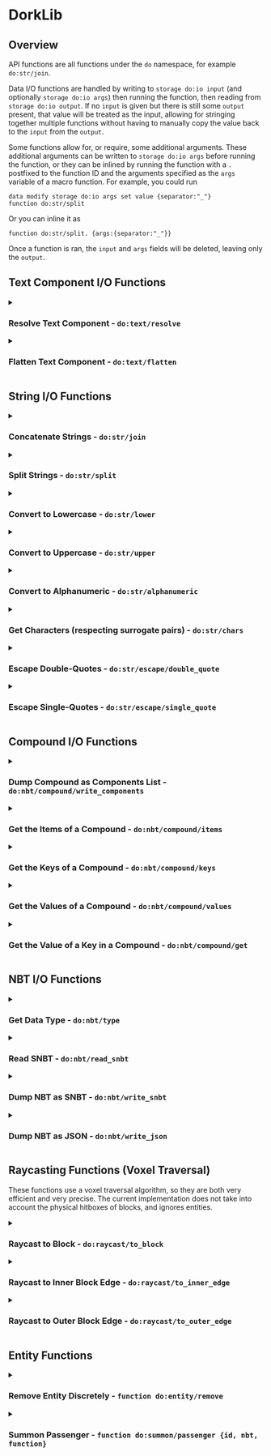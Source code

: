 # DorkLib

## Overview
API functions are all functions under the `do` namespace, for example `do:str/join`.

Data I/O functions are handled by writing to `storage do:io input` (and optionally `storage do:io args`) then running the function, then reading from `storage do:io output`. If no `input` is given but there is still some `output` present, that value will be treated as the input, allowing for stringing together multiple functions without having to manually copy the value back to the `input` from the `output`.

Some functions allow for, or require, some additional arguments. These additional arguments can be written to `storage do:io args` before running the function, or they can be inlined by running the function with a `.` postfixed to the function ID and the arguments specified as the `args` variable of a macro function. For example, you could run
```
data modify storage do:io args set value {separator:"_"}
function do:str/split
```
Or you can inline it as
```
function do:str/split. {args:{separator:"_"}}
```

Once a function is ran, the `input` and `args` fields will be deleted, leaving only the `output`.

## Text Component I/O Functions

<details>
  <summary><h3>Resolve Text Component - <code>do:text/resolve</code></h3></summary>

  Resolves the text component. Uses the entity context of the executor. If no entity is executing, a temporary marker will be used.
  > `(input: str|compound|list) -> str|compound`
  - `storage do:io input` is a text component.
</details>

<details>
  <summary><h3>Flatten Text Component - <code>do:text/flatten</code></h3></summary>

  Flattens the text component into a single string.
  > `(input: str|compound|list) -> str`
  - `storage do:io input` is a text component.
</details>

## String I/O Functions

<details>
  <summary><h3>Concatenate Strings - <code>do:str/join</code></h3></summary>

  Joins a list of strings together, returning a single string. Works with any arbitrary strings by escaping special characters as `"` (or `'`) and `\` before macro concatenation.
  > `(input: list[str, ...], separator: str = "") -> str`
  - `storage do:io input` is a list of strings. Any numerical types will be converted to strings. Any compound, list, or array types will be ignored.
  - `storage do:io args.separator` (*Optional*) is a string. This will be inserted between each string in the inputted list. Omitting this field will not insert anything between the strings.
</details>

<details>
  <summary><h3>Split Strings - <code>do:str/split</code></h3></summary>

  Splits a strings by some separator.
  > `(input: str, separator: str, max_splits: int = 2147483647) -> list[str, ...]`
  - `storage do:io input` is a string.
  - `storage do:io args.separator` is a non-empty string.
  - `storage do:io args.max_splits` (*Optional*) is a positive integer.
</details>

<details>
  <summary><h3>Convert to Lowercase - <code>do:str/lower</code></h3></summary>

  Converts each character in the string to its lowercase counterpart, if possible. Uses [this mapping](https://www.ibm.com/docs/en/i/7.3.0?topic=tables-unicode-uppercase-lowercase-conversion-mapping-table) of unicode characters.
  > `(input: str) -> str`
  - `storage do:io input` is a string.
</details>

<details>
  <summary><h3>Convert to Uppercase - <code>do:str/upper</code></h3></summary>

  Converts each character in the string to its uppercase counterpart, if possible. Uses [this mapping](https://www.ibm.com/docs/en/i/7.3.0?topic=tables-unicode-lowercase-uppercase-conversion-mapping-table) of unicode characters.
  > `(input: str) -> str`
  - `storage do:io input` is a string.
</details>

<details>
  <summary><h3>Convert to Alphanumeric - <code>do:str/alphanumeric</code></h3></summary>

  Converts each character in the string to an alphanumeric character (`0-9`, `a-z`, or `A-Z`) or an underscore (`_`). Many characters which are alphanumeric symbol variations (such as accented letters, alternate fonts, etc.) are respectively converted to their ASCII counterparts (e.g. `é` -> `e`).
  > `(input: str) -> str`
  - `storage do:io input` is a string.
</details>

<details>
  <summary><h3>Get Characters (respecting surrogate pairs) - <code>do:str/chars</code></h3></summary>

  Gets a list of the characters in the string **without** splitting apart surrogate pairs.
  > `(input: str) -> list[chr, ...]`
  - `storage do:io input` is a string.
</details>

<details>
  <summary><h3>Escape Double-Quotes - <code>do:str/escape/double_quote</code></h3></summary>

  Inserts backslash characters before each `\` and `"` character. Also replaces several special characters with their respective escape sequences (e.g. `\n`).
  > `(input: str) -> str`
  - `storage do:io input` is a string.
</details>

<details>
  <summary><h3>Escape Single-Quotes - <code>do:str/escape/single_quote</code></h3></summary>

  Inserts backslash characters before each `\` and `'` character. Also replaces several special characters with their respective escape sequences (e.g. `\n`).
  > `(input: str) -> str`
  - `storage do:io input` is a string.
</details>

## Compound I/O Functions

<details>
  <summary><h3>Dump Compound as Components List - <code>do:nbt/compound/write_components</code></h3></summary>

  Converts an NBT compound into a string containing its key-value pairs separated by equals signs and wrapped in square brackets. e.g. `{"minecraft:custom_name":"Bob"}` -> `[minecraft:custom_name="Bob"]`
  > `(input: Any) -> str`
  - `storage do:io input` is any value.
</details>

<details>
  <summary><h3>Get the Items of a Compound - <code>do:nbt/compound/items</code></h3></summary>

  Gets a list of the key-value pairs of the compound. Each element of the output list is a compounds with a "key" and "value" child. They, respectively, store the key and the value associated with that key in the input compound.
  > `(input: compound) -> list[compound{key: str, value: Any}, ...]`
  - `storage do:io input` is a compound.
</details>

<details>
  <summary><h3>Get the Keys of a Compound - <code>do:nbt/compound/keys</code></h3></summary>

  Gets a list of the keys of the compound.
  > `(input: compound) -> list[str, ...]`
  - `storage do:io input` is a compound.
</details>

<details>
  <summary><h3>Get the Values of a Compound - <code>do:nbt/compound/values</code></h3></summary>

  Gets a list of the values associated with each key of the compound.
  > `(input: compound) -> list[Any, ...]`
  - `storage do:io input` is a compound.
</details>

<details>
  <summary><h3>Get the Value of a Key in a Compound - <code>do:nbt/compound/get</code></h3></summary>

  Gets the value associated with the "key" argument. If the key is not present in the compound, the "default" argument is used. If no default is provided, the function fails.
  > `(input: compound, key: str, default: Any = None) -> Any`
  - `storage do:io input` is a compound.
  - `storage do:io args.key` is a string.
  - `storage do:io args.default` (*Optional*) is a string.
</details>

## NBT I/O Functions

<details>
  <summary><h3>Get Data Type - <code>do:nbt/type</code></h3></summary>

  Gets the data type of the input. The options are `byte`, `short`, `int`, `long`, `float`, `double`, `string`, `compound`, `list`, `byte_array`, `int_array`, and `long_array`.
  > `(input: Any) -> str`
  - `storage do:io input` is any value.
</details>

<details>
  <summary><h3>Read SNBT - <code>do:nbt/read_snbt</code></h3></summary>

  Converts a string containing SNBT into the NBT object that it represents.
  > `(input: str) -> Any`
  - `storage do:io input` is a string containing SNBT.
</details>

<details>
  <summary><h3>Dump NBT as SNBT - <code>do:nbt/write_snbt</code></h3></summary>

  Converts any NBT object into a string containing its SNBT representation. This is different from `/data modify ... <op> string ...` as it wraps strings in quote marks and accepts compound, list, and array types. 
  > `(input: Any) -> str`
  - `storage do:io input` is any value.
</details>

<details>
  <summary><h3>Dump NBT as JSON - <code>do:nbt/write_json</code></h3></summary>

  Converts any NBT object into a string containing its JSON representation.
  > `(input: Any) -> str`
  - `storage do:io input` is any value.
  - `storage do:io args.byte_as_boolean` (*Optional*) is a boolean. If true, 0b and 1b will be written as false and true respectively.
</details>

## Raycasting Functions (Voxel Traversal)

These functions use a voxel traversal algorithm, so they are both very efficient and very precise. The current implementation does not take into account the physical hitboxes of blocks, and ignores entities.

<details>
  <summary><h3>Raycast to Block - <code>do:raycast/to_block</code></h3></summary>

  Casts a ray in the direction of execution, then runs a function at the centre of the first block it hits. Entities are ignored. If no block is encountered, stops after "max_distance". Current implementation assumes that all block hitboxes are cubes.
  > `(function: str, require_hit: bool = False, max_distance: num = 64) -> None`
  - `storage do:io args.function` is a string containing a function ID.
  - `storage do:io args.require_hit` (*Optional*) is a boolean. If true, the function will only run if the ray hits a block. Defaults to *false*.
  - `storage do:io args.max_distance` (*Optional*) is a positive number. Specifies the maximum distance that the ray can travel before stopping. Defaults to *64*.
</details>

<details>
  <summary><h3>Raycast to Inner Block Edge - <code>do:raycast/to_inner_edge</code></h3></summary>

  Casts a ray in the direction of execution, then runs a function at the inner edge of the first block it hits (always inside the block). Entities are ignored. If no block is encountered, stops after "max_distance". Current implementation assumes that all block hitboxes are cubes.
  > `(function: str, require_hit: bool = False, max_distance: num = 64) -> None`
  - `storage do:io args.function` is a string containing a function ID.
  - `storage do:io args.require_hit` (*Optional*) is a boolean. If true, the function will only run if the ray hits a block. Defaults to *false*.
  - `storage do:io args.max_distance` (*Optional*) is a positive number. Specifies the maximum distance that the ray can travel before stopping. Defaults to *64*.
</details>

<details>
  <summary><h3>Raycast to Outer Block Edge - <code>do:raycast/to_outer_edge</code></h3></summary>

  Casts a ray in the direction of execution, then runs a function on the outer edge of the first block it hits (never inside the block). Entities are ignored. If no block is encountered, stops after "max_distance". Current implementation assumes that all block hitboxes are cubes.
  > `(function: str, require_hit: bool = False, max_distance: num = 64) -> None`
  - `storage do:io args.function` is a string containing a function ID.
  - `storage do:io args.require_hit` (*Optional*) is a boolean. If true, the function will only run if the ray hits a block. Defaults to *false*.
  - `storage do:io args.max_distance` (*Optional*) is a positive number. Specifies the maximum distance that the ray can travel before stopping. Defaults to *64*.
</details>

## Entity Functions

<details>
  <summary><h3>Remove Entity Discretely - <code>function do:entity/remove</code></h3></summary>

  Kills the entity without any death animation, loot/xp drops, or vibrations occurring. Strictly speaking, it dismounts the entity's passengers, teleports the entity to the lowest y-position directly below them, then kills them. 

  This function is useful for non-mob entities too, such as markers, as using `/kill` would normally create a vibration at the location of the marker entity - [MC-220397](https://bugs.mojang.com/browse/MC/issues/MC-220397).

  This may also be chained in `/execute` as `if function do:remove_entity` to kill an entity which was temporarily summoned with the `summon` sub-command. **Note** that you should make sure to position as the entity *before* running this function as the teleport into the void may cause issues. Unfortunately, I can't make the function teleport the entity into the void, then kill it, then teleport it back - [MC-276062](https://bugs.mojang.com/browse/MC/issues/MC-276062).

  This is not intended to be ran as a player but, if it is, they will be killed as if `doImmediateRespawn` is true, `keepInventory` is true, and `showDeathMessages` is false, but without actually changing the gamerules. The player will not be teleported into the void, meaning the death will still trigger sculk sensors and a hurt sound will play. However, this means `entity_hurt_player` advancement triggers will run at the correct location and the `LastDeathLocation` will be saved correctly. Any scoreboards tracking the `custom:deaths` or `deathCount` stats will still increase.
</details>

<details>
  <summary><h3>Summon Passenger - <code>function do:summon/passenger {id, nbt, function}</code></h3></summary>

  Summons an entity which immediately mounts the executing entity, and then optionally runs a function.
  > `(input: str|None, id: str|None = None, nbt: compound|None = None, function: str|None = None) -> str`
  - `id` (*Required when Inlined*) is an entity type ID. Overrides the `input`.
  - `nbt` (*Optional*) is an NBT compound of tags to summon the entity with. If specified, the entity is summoned with that data directly. If omitted, the entity is summoned with default randomness. `UUID` and `Pos` tags are ignored.
  - `function` (*Optional*) is a function ID (without macro arguments) to run as the entity immediately after it mounts its vehicle. If omitted, no function is ran.

  e.g.
  ```
  execute as @n[type=chicken] run function do:summon/passenger {args:{id:"minecraft:zombie",nbt:{IsBaby:1b},function:"namespace:test"}}
  ```

</details>
